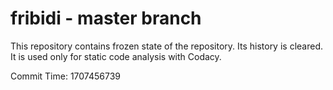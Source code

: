 # fribidi - master branch

This repository contains frozen state of the repository.
Its history is cleared. It is used only for static code
analysis with Codacy.

Commit Time: 1707456739
